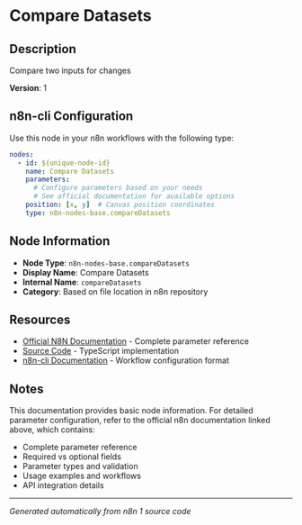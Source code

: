 # Compare Datasets

## Description

Compare two inputs for changes

**Version**: 1

## n8n-cli Configuration

Use this node in your n8n workflows with the following type:

```yaml
nodes:
  - id: ${unique-node-id}
    name: Compare Datasets
    parameters:
      # Configure parameters based on your needs
      # See official documentation for available options
    position: [x, y]  # Canvas position coordinates
    type: n8n-nodes-base.compareDatasets
```

## Node Information

- **Node Type**: `n8n-nodes-base.compareDatasets`
- **Display Name**: Compare Datasets
- **Internal Name**: `compareDatasets`
- **Category**: Based on file location in n8n repository

## Resources

- [Official N8N Documentation](https://docs.n8n.io/integrations/builtin/app-nodes/n8n-nodes-base.comparedatasets/) - Complete parameter reference
- [Source Code](https://github.com/n8n-io/n8n/blob/master/packages/nodes-base/nodes/CompareDatasets/CompareDatasets.node.ts) - TypeScript implementation
- [n8n-cli Documentation](https://github.com/edenreich/n8n-cli) - Workflow configuration format

## Notes

This documentation provides basic node information. For detailed parameter configuration, 
refer to the official n8n documentation linked above, which contains:

- Complete parameter reference
- Required vs optional fields
- Parameter types and validation
- Usage examples and workflows
- API integration details

---
*Generated automatically from n8n 1 source code*
